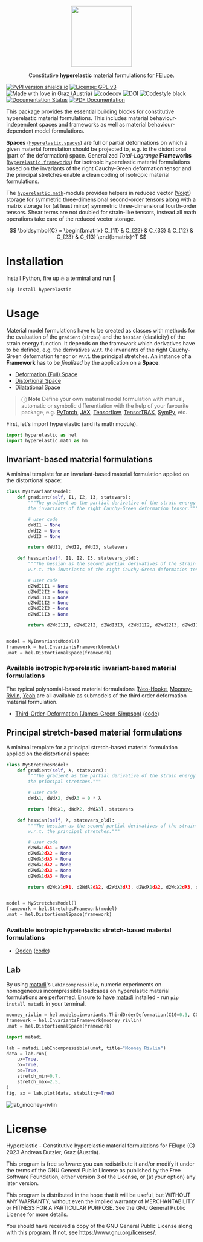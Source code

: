 <p align="center">
  <a href="https://github.com/adtzlr/hyperelastic"><img src="https://github.com/adtzlr/hyperelastic/assets/5793153/d875ecd0-a23f-4c11-87c4-0aa99297ab6d" height="160px"/></a>
  <p align="center">Constitutive <b>hyperelastic</b> material formulations for <a href="https://github.com/adtzlr/felupe">FElupe</a>.</p>
</p>

[![PyPI version shields.io](https://img.shields.io/pypi/v/hyperelastic.svg)](https://pypi.python.org/pypi/hyperelastic/) [![License: GPL v3](https://img.shields.io/badge/License-GPLv3-blue.svg)](https://www.gnu.org/licenses/gpl-3.0) ![Made with love in Graz (Austria)](https://img.shields.io/badge/Made%20with%20%E2%9D%A4%EF%B8%8F%20in-Graz%20(Austria)-0c674a) [![codecov](https://codecov.io/gh/adtzlr/hyperelastic/branch/main/graph/badge.svg)](https://codecov.io/gh/adtzlr/hyperelastic) [![DOI](https://zenodo.org/badge/656860854.svg)](https://zenodo.org/badge/latestdoi/656860854) ![Codestyle black](https://img.shields.io/badge/code%20style-black-black) [![Documentation Status](https://readthedocs.org/projects/hyperelastic/badge/?version=latest)](https://hyperelastic.readthedocs.io/en/latest/?badge=latest) [![PDF Documentation](https://img.shields.io/badge/PDF%20Documentation-8A2BE2)](https://hyperelastic.readthedocs.io/_/downloads/en/latest/pdf/)

This package provides the essential building blocks for constitutive hyperelastic material formulations. This includes material behaviour-independent spaces and frameworks as well as material behaviour-dependent model formulations.

**Spaces** ([`hyperelastic.spaces`](https://github.com/adtzlr/hyperelastic/tree/main/src/hyperelastic/spaces)) are full or partial deformations on which a given material formulation should be projected to, e.g. to the distortional (part of the deformation) space. Generalized *Total-Lagrange* **Frameworks** ([`hyperelastic.frameworks`](https://github.com/adtzlr/hyperelastic/tree/main/src/hyperelastic/frameworks)) for isotropic hyperelastic material formulations based on the invariants of the right Cauchy-Green deformation tensor and the principal stretches enable a clean coding of isotropic material formulations.

The [`hyperelastic.math`](https://github.com/adtzlr/hyperelastic/tree/main/src/hyperelastic/math)-module provides helpers in reduced vector ([Voigt](https://en.wikipedia.org/wiki/Voigt_notation)) storage for symmetric three-dimensional second-order tensors along with a matrix storage for (at least minor) symmetric three-dimensional fourth-order tensors. Shear terms are not doubled for strain-like tensors, instead all math operations take care of the reduced vector storage.

$$ \boldsymbol{C} = \begin{bmatrix} C_{11} & C_{22} & C_{33} & C_{12} & C_{23} & C_{13} \end{bmatrix}^T $$

# Installation
Install Python, fire up 🔥 a terminal and run 🏃

```shell
pip install hyperelastic
```

# Usage
Material model formulations have to be created as classes with methods for the evaluation of the `gradient` (stress) and the `hessian` (elasticity) of the strain energy function. It depends on the framework which derivatives have to be defined, e.g. the derivatives w.r.t. the invariants of the right Cauchy-Green deformation tensor or w.r.t. the principal stretches. An instance of a **Framework** has to be *finalized* by the application on a **Space**.

- [Deformation (Full) Space](https://github.com/adtzlr/hyperelastic/blob/main/src/hyperelastic/spaces/_deformation.py)
- [Distortional Space](https://github.com/adtzlr/hyperelastic/blob/main/src/hyperelastic/spaces/_distortional.py)
- [Dilatational Space](https://github.com/adtzlr/hyperelastic/blob/main/src/hyperelastic/spaces/_dilatational.py)

> ⓘ **Note**
> Define your own material model formulation with manual, automatic or symbolic differentiation with the help of your favourite package, e.g. [PyTorch](https://pytorch.org/), [JAX](https://jax.readthedocs.io/en/latest/), [Tensorflow](https://www.tensorflow.org/), [TensorTRAX](https://github.com/adtzlr/tensortrax), [SymPy](https://www.sympy.org/en/index.html), etc.

First, let's import hyperelastic (and its math module).

```python
import hyperelastic as hel
import hyperelastic.math as hm
```

## Invariant-based material formulations
A minimal template for an invariant-based material formulation applied on the distortional space:

```python
class MyInvariantsModel:
    def gradient(self, I1, I2, I3, statevars):
        """The gradient as the partial derivative of the strain energy function w.r.t.
        the invariants of the right Cauchy-Green deformation tensor."""

        # user code
        dWdI1 = None
        dWdI2 = None
        dWdI3 = None

        return dWdI1, dWdI2, dWdI3, statevars

    def hessian(self, I1, I2, I3, statevars_old):
        """The hessian as the second partial derivatives of the strain energy function
        w.r.t. the invariants of the right Cauchy-Green deformation tensor."""

        # user code
        d2WdI1I1 = None
        d2WdI2I2 = None
        d2WdI3I3 = None
        d2WdI1I2 = None
        d2WdI2I3 = None
        d2WdI1I3 = None

        return d2WdI1I1, d2WdI2I2, d2WdI3I3, d2WdI1I2, d2WdI2I3, d2WdI1I3


model = MyInvariantsModel()
framework = hel.InvariantsFramework(model)
umat = hel.DistortionalSpace(framework)
```

### Available isotropic hyperelastic invariant-based material formulations
The typical polynomial-based material formulations ([Neo-Hooke](https://en.wikipedia.org/wiki/Neo-Hookean_solid), [Mooney-Rivlin](https://en.wikipedia.org/wiki/Mooney%E2%80%93Rivlin_solid), [Yeoh](https://en.wikipedia.org/wiki/Yeoh_hyperelastic_model) are all available as submodels of the third order deformation material formulation.

- [Third-Order-Deformation (James-Green-Simpson)](https://onlinelibrary.wiley.com/doi/abs/10.1002/app.1975.070190723) ([code](https://github.com/adtzlr/hyperelastic/blob/main/src/hyperelastic/models/invariants/_third_order_deformation.py))

## Principal stretch-based material formulations
A minimal template for a principal stretch-based material formulation applied on the distortional space:

```python
class MyStretchesModel:
    def gradient(self, λ, statevars):
        """The gradient as the partial derivative of the strain energy function w.r.t.
        the principal stretches."""

        # user code
        dWdλ1, dWdλ2, dWdλ3 = 0 * λ

        return [dWdλ1, dWdλ2, dWdλ3], statevars

    def hessian(self, λ, statevars_old):
        """The hessian as the second partial derivatives of the strain energy function
        w.r.t. the principal stretches."""

        # user code
        d2Wdλ1dλ1 = None
        d2Wdλ2dλ2 = None
        d2Wdλ3dλ3 = None
        d2Wdλ1dλ2 = None
        d2Wdλ2dλ3 = None
        d2Wdλ1dλ3 = None

        return d2Wdλ1dλ1, d2Wdλ2dλ2, d2Wdλ3dλ3, d2Wdλ1dλ2, d2Wdλ2dλ3, d2Wdλ1dλ3


model = MyStretchesModel()
framework = hel.StretchesFramework(model)
umat = hel.DistortionalSpace(framework)
```

### Available isotropic hyperelastic stretch-based material formulations
- [Ogden](https://en.wikipedia.org/wiki/Ogden_(hyperelastic_model)) ([code](https://github.com/adtzlr/hyperelastic/blob/main/src/hyperelastic/models/stretches/_ogden.py))

## Lab
By using [matadi](https://github.com/adtzlr/matadi)'s `LabIncompressible`, numeric experiments on homogeneous incompressible loadcases on hyperelastic material formulations are performed. Ensure to have [matadi](https://github.com/adtzlr/matadi) installed - run `pip install matadi` in your terminal.

```python
mooney_rivlin = hel.models.invariants.ThirdOrderDeformation(C10=0.3, C01=0.2)
framework = hel.InvariantsFramework(mooney_rivlin)
umat = hel.DistortionalSpace(framework)

import matadi

lab = matadi.LabIncompressible(umat, title="Mooney Rivlin")
data = lab.run(
    ux=True,
    bx=True,
    ps=True,
    stretch_min=0.7,
    stretch_max=2.5,
)
fig, ax = lab.plot(data, stability=True)
```

![lab_mooney-rivlin](https://github.com/adtzlr/hyperelastic/assets/5793153/1b21df81-e0fd-4ea1-9bd7-24d4d70ba801)

# License
Hyperelastic - Constitutive hyperelastic material formulations for FElupe (C) 2023 Andreas Dutzler, Graz (Austria).

This program is free software: you can redistribute it and/or modify it under the terms of the GNU General Public License as published by the Free Software Foundation, either version 3 of the License, or (at your option) any later version.

This program is distributed in the hope that it will be useful, but WITHOUT ANY WARRANTY; without even the implied warranty of MERCHANTABILITY or FITNESS FOR A PARTICULAR PURPOSE. See the GNU General Public License for more details.

You should have received a copy of the GNU General Public License along with this program. If not, see <https://www.gnu.org/licenses/>.

